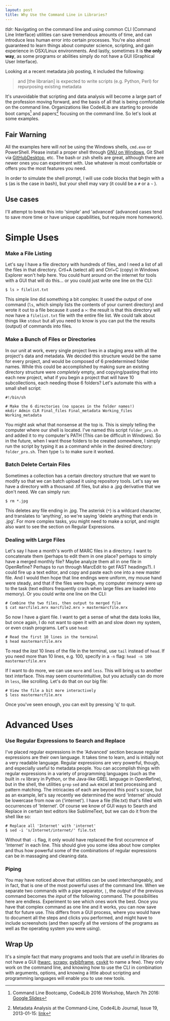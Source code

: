 ```yaml
---
layout: post
title: Why Use the Command Line in Libraries?
---
```


_tldr:_ Navigating on the command line and using common CLI (Command Line Interface) utilities can save tremendous amounts of time, and can introduce less human error into certain processes. You're also almost guaranteed to learn things about computer science, scripting, and gain experience in OSX/Linux environments. And lastly, sometimes it is **the only way**, as some programs or abilities simply do not have a GUI (Graphical User Interface).    

Looking at a recent metadata job posting, it included the following:  

>and [the librarian] is expected to write scripts (e.g. Python, Perl) for repurposing existing metadata  

It's unavoidable that scripting and data analysis will become a large part of the profession moving forward, and the basis of all that is being comfortable on the command line. Organizations like Code4Lib are starting to provide boot camps[^1] and papers[^2] focusing on the command line. So let's look at some examples.    

## Fair Warning

All the examples here will _not_ be using the Windows shells, `cmd.exe` or PowerShell. Please install a proper shell through [GNU on Windows](https://github.com/bmatzelle/gow/releases), Git Shell via [GitHubDesktop](https://desktop.github.com/), etc. The bash or zsh shells are great, although there are newer ones you can experiment with. Use whatever is most comfortable or offers you the most features you need.     

In order to simulate the shell prompt, I will use code blocks that begin with a `$` (as is the case in bash), but your shell may vary (it could be a `#` or a `~` ).  

## Use cases

I'll attempt to break this into 'simple' and 'advanced' (advanced cases tend to save more time or have unique capabilities, but require more homework).  

# Simple Uses

### Make a File Listing
Let's say I have a file directory with hundreds of files, and I need a list of all the files in that directory. Crtl+A (select all) and Ctrl+C (copy) in Windows Explorer won't help here. You could hunt around on the internet for tools with a GUI that will do this... or you could just write one line on the CLI:    

~~~ shell
$ ls > filelist.txt
~~~

This simple line did something a bit complex: It used the output of one command (`ls`, which simply lists the contents of your current directory) and wrote it out to a file because it used a `>`: the result is that this directory will now have a `filelist.txt` file with the entire file list. We could talk about things like `stdout` but all you need to know is you can put the the results (output) of commands into files.    

### Make a Bunch of Files or Directories

In our unit at work, every single project lives in a staging area with all the project's data and metadata. We decided this structure would be the same for every project, and would be composed of 6 predetermined folder names. While this could be accomplished by making sure an existing directory structure were _completely_ empty, and copying/pasting that into each new project, what if you begin a project that will have 10 subcollections, each needing those 6 folders? Let's automate this with a small shell script:  

~~~ shell
#!/bin/sh

# Make the 6 directories (no spaces in the folder names!)
mkdir Admin CLR Final_files Final_metadata Working_files Working_metadata
~~~

You might ask what that nonsense at the top is. This is simply telling the computer where our shell is located. I've named this script `folder_pro.sh` and added it to my computer's PATH (This can be difficult in Windows). So in the future, when I want those folders to be created somewhere, I simply run the script by typing it as a command while in the desired directory: `folder_pro.sh`. Then type `ls` to make sure it worked.  

### Batch Delete Certain Files

Sometimes a collection has a certain directory structure that we want to modify so that we can batch upload it using repository tools. Let's say we have a directory with a thousand .tif files, but also a .jpg derivative that we don't need. We can simply run:  

~~~ shell
$ rm *.jpg
~~~

This deletes any file ending in .jpg. The asterisk (`*`) is a wildcard character, and translates to 'anything', so we're saying 'delete anything that ends in .jpg'. For more complex tasks, you might need to make a script, and might also want to see the section on Regular Expressions.  

### Dealing with Large Files

Let's say I have a month's worth of MARC files in a directory. I want to concatenate them (perhaps to edit them in one place? perhaps to simply have a merged monthly file? Maybe analyze them all in one file in OpenRefine? Perhaps to run through MarcEdit to get FAST headings?). I could fire up a text editor, and copy and paste each one into a new master file. And I would then hope that line endings were uniform, my mouse hand were steady, and that if the files were huge, my computer memory were up to the task (text editors frequently crash when large files are loaded into memory). Or you could write one line on the CLI:  

~~~ shell
# Combine the two files, then output to merged file
$ cat marcfile1.mrx marcfile2.mrx > mastermarcfile.mrx
~~~

So now I have a giant file. I want to get a sense of what the data looks like, but once again, I do not want to open it with an and slow down my system, or even crash programs. Let's use `head`:  

~~~ shell
# Read the first 10 lines in the terminal
$ head mastermarcfile.mrx
~~~

To read the _last_ 10 lines of the file in the terminal, use `tail` instead of `head`. If you need more than 10 lines, e.g. 100, specify in a `-n` flag: `head -n 100 mastermarcfile.mrx`  

If I want to do more, we can use `more` and `less`. This will bring us to another text interface. This may seem counterintuitive, but you actually can do more in `less`, like scrolling. Let's do that on our big file:       

~~~ shell
# View the file a bit more interactively
$ less mastermarcfile.mrx
~~~

Once you've seen enough, you can exit by pressing 'q' to quit.  

# Advanced Uses

### Use Regular Expressions to Search and Replace

I've placed regular expressions in the 'Advanced' section because regular expressions are their own language. It takes time to learn, and is initially not a very readable language. Regular expressions are very powerful, though, and especially useful to metadata people. You can accomplish things with regular expressions in a variety of programming languages (such as the built in `re` library in Python, or the Java-like GREL language in OpenRefine), but in the shell, the utilities `grep` `sed` and `awk` excel at text processing and pattern matching. The intricacies of each are beyond this post's scope, but as an example, let's say recently we determined the word 'Internet' should be lowercase from now on ('internet'). I have a file (file.txt) that's filled with occurrences of 'Internet'. Of course we know of GUI ways to Search and Replace in certain text editors like SublimeText, but we can do it from the shell like so:  

~~~ shell
# Replace all 'Internet' with 'internet'
$ sed -i 's/Internet/internet/' file.txt
~~~     

Without that `-i` flag, it only would have replaced the first occurrence of 'Internet' in each line. This should give you some idea about how complex and thus how powerful some of the combinations of regular expressions can be in massaging and cleaning data.  

### Piping

You may have noticed above that utilities can be used interchangeably, and in fact, that is one of the most powerful uses of the command line. When we separate two commands with a pipe separator, `|`, the _output_ of the previous command becomes the _input_ of the following command. The possibilities here are endless. Experiment to see which ones work the best. Once you have that complex command as one line and it works, you can now save that for future use. This differs from a GUI process, where you would have to document all the steps and clicks you performed, and might have to include screenshots (and then specify all the versions of the programs as well as the operating system you were using).      

## Wrap Up

It's a simple fact that many programs and tools that are useful in libraries do not have a GUI ([twarc](https://github.com/edsu/twarc), [scrapy](http://doc.scrapy.org/en/latest/intro/overview.html), [pybibframe](https://github.com/zepheira/pybibframe), [csvkit](https://csvkit.readthedocs.org/en/540/) to name a few). They only work on the command line, and knowing how to use the CLI in combination with arguments, options, and knowing a little about scripting and programming languages will enable you to use new tools.  


[^1]: Command Line Bootcamp, Code4Lib 2016 Workshop, March 7th 2016: [Google Slides](https://docs.google.com/presentation/d/1I_KA3piFb-ptTO6TWfGFtVnc8iYpUDb8UaXi7kE7cS0/edit#slide=id.g10bfb93dd7_0_0)
[^2]: Metadata Analysis at the Command-Line, Code4Lib Journal, Issue 19, 2013-01-15: [link](http://journal.code4lib.org/articles/7818)
